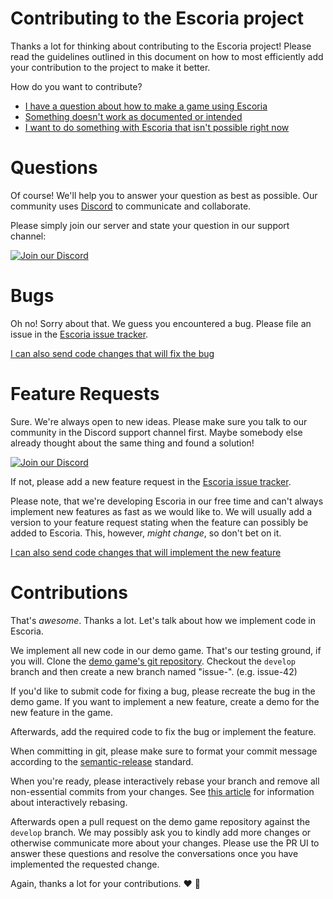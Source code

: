 # Contributing to the Escoria project

Thanks a lot for thinking about contributing to the Escoria project! Please read the guidelines outlined in this document on how to most efficiently add your contribution to the project to make it better.

How do you want to contribute?

- [I have a question about how to make a game using Escoria](#questions)
- [Something doesn't work as documented or intended](#bugs)
- [I want to do something with Escoria that isn't possible right now](#feature-requests)

# Questions

Of course! We'll help you to answer your question as best as possible. Our community uses [Discord](https://discordapp.com) to communicate and collaborate.

Please simply join our server and state your question in our support channel:

[![Join our Discord](https://img.shields.io/discord/884336424780984330.svg?label=Join%20our%20Discord&logo=Discord&colorB=7289da&style=for-the-badge)](https://discord.com/invite/jMxJjuBY5Z)

# Bugs

Oh no! Sorry about that. We guess you encountered a bug. Please file an issue in the [Escoria issue tracker](https://github.com/godot-escoria/escoria-issues/issues).

[I can also send code changes that will fix the bug](contributions)

# Feature Requests

Sure. We're always open to new ideas. Please make sure you talk to our community in the Discord support channel first. Maybe somebody else already thought about the same thing and found a solution!

[![Join our Discord](https://img.shields.io/discord/884336424780984330.svg?label=Join%20our%20Discord&logo=Discord&colorB=7289da&style=for-the-badge)](https://discord.com/invite/jMxJjuBY5Z)

If not, please add a new feature request in the [Escoria issue tracker](https://github.com/godot-escoria/escoria-issues/issues).

Please note, that we're developing Escoria in our free time and can't always implement new features as fast as we would like to. We will usually add a version to your feature request stating when the feature can possibly be added to Escoria. This, however, *might change*, so don't bet on it.

[I can also send code changes that will implement the new feature](contributions)

# Contributions

That's *awesome*. Thanks a lot. Let's talk about how we implement code in Escoria.

We implement all new code in our demo game. That's our testing ground, if you will. Clone the [demo game's git repository](https://github.com/godot-escoria/escoria-demo-game). Checkout the `develop` branch and then create a new branch named "issue-<your issue number>". (e.g. issue-42)

If you'd like to submit code for fixing a bug, please recreate the bug in the demo game. If you want to implement a new feature, create a demo for the new feature in the game.

Afterwards, add the required code to fix the bug or implement the feature.

When committing in git, please make sure to format your commit message according to the [semantic-release](https://github.com/semantic-release/semantic-release) standard.

When you're ready, please interactively rebase your branch and remove all non-essential commits from your changes. See [this article](https://dev.to/blakedeboer/beginners-guide-to-interactive-rebasing-1ob) for information about interactively rebasing.

Afterwards open a pull request on the demo game repository against the `develop` branch. We may possibly ask you to kindly add more changes or otherwise communicate more about your changes. Please use the PR UI to answer these questions and resolve the conversations once you have implemented the requested change.

Again, thanks a lot for your contributions. ❤️ 🎁
